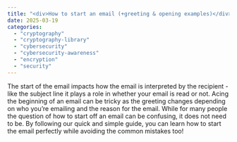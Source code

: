 ```yaml
---
title: "<div>How to start an email (+greeting & opening examples)</div>"
date: 2025-03-19
categories: 
  - "cryptography"
  - "cryptography-library"
  - "cybersecurity"
  - "cybersecurity-awareness"
  - "encryption"
  - "security"
---
```


The start of the email impacts how the email is interpreted by the recipient - like the subject line it plays a role in whether your email is read or not. Acing the beginning of an email can be tricky as the greeting changes depending on who you’re emailing and the reason for the email. While for many people the question of how to start off an email can be confusing, it does not need to be. By following our quick and simple guide, you can learn how to start the email perfectly while avoiding the common mistakes too!
